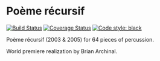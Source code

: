 Poème récursif
===============

[![Build Status](
    https://travis-ci.org/trevorbaca/recursif.svg)](
    https://travis-ci.org/trevorbaca/recursif)
[![Coverage Status](
    https://coveralls.io/repos/github/trevorbaca/recursif/badge.svg)](
    https://coveralls.io/github/trevorbaca/recursif)
[![Code style: black](
    https://img.shields.io/badge/code%20style-black-000000.svg)](
    https://github.com/ambv/black)

Poème récursif (2003 & 2005) for 64 pieces of percussion.

World premiere realization by Brian Archinal.
